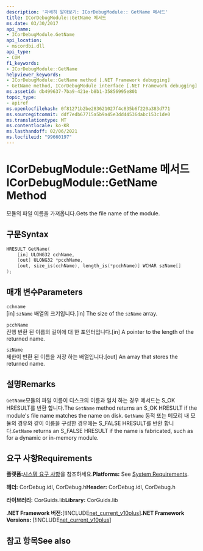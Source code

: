 ```yaml
---
description: '자세히 알아보기: ICorDebugModule:: GetName 메서드'
title: ICorDebugModule::GetName 메서드
ms.date: 03/30/2017
api_name:
- ICorDebugModule.GetName
api_location:
- mscordbi.dll
api_type:
- COM
f1_keywords:
- ICorDebugModule::GetName
helpviewer_keywords:
- ICorDebugModule::GetName method [.NET Framework debugging]
- GetName method, ICorDebugModule interface [.NET Framework debugging]
ms.assetid: db499637-7ba9-421e-b8b1-35856995e80b
topic_type:
- apiref
ms.openlocfilehash: 0f81271b2be283621027f4c835b6f220a383d771
ms.sourcegitcommit: ddf7edb67715a5b9a45e3dd44536dabc153c1de0
ms.translationtype: MT
ms.contentlocale: ko-KR
ms.lasthandoff: 02/06/2021
ms.locfileid: "99660197"
---
```

# <a name="icordebugmodulegetname-method"></a><span data-ttu-id="c27a8-103">ICorDebugModule::GetName 메서드</span><span class="sxs-lookup"><span data-stu-id="c27a8-103">ICorDebugModule::GetName Method</span></span>

<span data-ttu-id="c27a8-104">모듈의 파일 이름을 가져옵니다.</span><span class="sxs-lookup"><span data-stu-id="c27a8-104">Gets the file name of the module.</span></span>  
  
## <a name="syntax"></a><span data-ttu-id="c27a8-105">구문</span><span class="sxs-lookup"><span data-stu-id="c27a8-105">Syntax</span></span>  
  
```cpp
HRESULT GetName(  
    [in] ULONG32 cchName,  
    [out] ULONG32 *pcchName,  
    [out, size_is(cchName), length_is(*pcchName)] WCHAR szName[]  
);  
```  
  
## <a name="parameters"></a><span data-ttu-id="c27a8-106">매개 변수</span><span class="sxs-lookup"><span data-stu-id="c27a8-106">Parameters</span></span>  

 `cchname`  
 <span data-ttu-id="c27a8-107">[in] `szName` 배열의 크기입니다.</span><span class="sxs-lookup"><span data-stu-id="c27a8-107">[in] The size of the `szName` array.</span></span>  
  
 `pcchName`  
 <span data-ttu-id="c27a8-108">진행 반환 된 이름의 길이에 대 한 포인터입니다.</span><span class="sxs-lookup"><span data-stu-id="c27a8-108">[in] A pointer to the length of the returned name.</span></span>  
  
 `szName`  
 <span data-ttu-id="c27a8-109">제한이 반환 된 이름을 저장 하는 배열입니다.</span><span class="sxs-lookup"><span data-stu-id="c27a8-109">[out] An array that stores the returned name.</span></span>  
  
## <a name="remarks"></a><span data-ttu-id="c27a8-110">설명</span><span class="sxs-lookup"><span data-stu-id="c27a8-110">Remarks</span></span>  

 <span data-ttu-id="c27a8-111">`GetName`모듈의 파일 이름이 디스크의 이름과 일치 하는 경우 메서드는 S_OK HRESULT를 반환 합니다.</span><span class="sxs-lookup"><span data-stu-id="c27a8-111">The `GetName` method returns an S_OK HRESULT if the module's file name matches the name on disk.</span></span> <span data-ttu-id="c27a8-112">`GetName` 동적 또는 메모리 내 모듈의 경우와 같이 이름을 구성한 경우에는 S_FALSE HRESULT를 반환 합니다.</span><span class="sxs-lookup"><span data-stu-id="c27a8-112">`GetName` returns an S_FALSE HRESULT if the name is fabricated, such as for a dynamic or in-memory module.</span></span>  
  
## <a name="requirements"></a><span data-ttu-id="c27a8-113">요구 사항</span><span class="sxs-lookup"><span data-stu-id="c27a8-113">Requirements</span></span>  

 <span data-ttu-id="c27a8-114">**플랫폼:**[시스템 요구 사항](../../get-started/system-requirements.md)을 참조하세요.</span><span class="sxs-lookup"><span data-stu-id="c27a8-114">**Platforms:** See [System Requirements](../../get-started/system-requirements.md).</span></span>  
  
 <span data-ttu-id="c27a8-115">**헤더:** CorDebug.idl, CorDebug.h</span><span class="sxs-lookup"><span data-stu-id="c27a8-115">**Header:** CorDebug.idl, CorDebug.h</span></span>  
  
 <span data-ttu-id="c27a8-116">**라이브러리:** CorGuids.lib</span><span class="sxs-lookup"><span data-stu-id="c27a8-116">**Library:** CorGuids.lib</span></span>  
  
 <span data-ttu-id="c27a8-117">**.NET Framework 버전:**[!INCLUDE[net_current_v10plus](../../../../includes/net-current-v10plus-md.md)]</span><span class="sxs-lookup"><span data-stu-id="c27a8-117">**.NET Framework Versions:** [!INCLUDE[net_current_v10plus](../../../../includes/net-current-v10plus-md.md)]</span></span>  
  
## <a name="see-also"></a><span data-ttu-id="c27a8-118">참고 항목</span><span class="sxs-lookup"><span data-stu-id="c27a8-118">See also</span></span>
